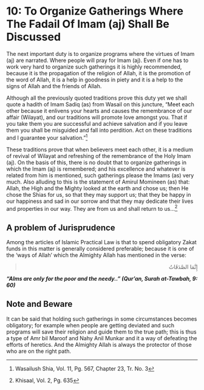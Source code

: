 10: To Organize Gatherings Where The Fadail Of Imam (aj) Shall Be Discussed
===========================================================================

The next important duty is to organize programs where the virtues of
Imam (aj) are narrated. Where people will pray for Imam (aj). Even if
one has to work very hard to organize such gatherings it is highly
recommended, because it is the propagation of the religion of Allah, it
is the promotion of the word of Allah, it is a help in goodness in piety
and it is a help to the signs of Allah and the friends of Allah.

Although all the previously quoted traditions prove this duty yet we
shall quote a hadith of Imam Sadiq (as) from Wasail on this juncture,
“Meet each other because it enlivens your hearts and causes the
remembrance of our affair (Wilayat), and our traditions will promote
love amongst you. That if you take them you are successful and achieve
salvation and if you leave them you shall be misguided and fall into
perdition. Act on these traditions and I guarantee your salvation.”[^1]

These traditions prove that when believers meet each other, it is a
medium of revival of Wilayat and refreshing of the remembrance of the
Holy Imam (aj). On the basis of this, there is no doubt that to organize
gatherings in which the Imam (aj) is remembered; and his excellence and
whatever is related from him is mentioned, such gatherings please the
Imams (as) very much. Also alluding to this is the statement of Amirul
Momineen (as) that: Allah, the High and the Mighty looked at the earth
and chose us; then He chose the Shias for us, so that they may support
us; that they be happy in our happiness and sad in our sorrow and that
they may dedicate their lives and properties in our way. They are from
us and shall return to us…[^2]

A problem of Jurisprudence
--------------------------

Among the articles of Islamic Practical Law is that to spend obligatory
Zakat funds in this matter is generally considered preferable; because
it is one of the ‘ways of Allah’ which the Almighty Allah has mentioned
in the verse:

<blockquote dir="rtl">
  <p>
إِنَّمَا الصَّدَقَاتُ
  </p>
</blockquote>

***“Alms are only for the poor and the needy..” (Qur’an, Surah
at-Tawbah, 9: 60)***

Note and Beware
---------------

It can be said that holding such gatherings in some circumstances
becomes obligatory; for example when people are getting deviated and
such programs will save their religion and guide them to the true path;
this is thus a type of Amr bil Maroof and Nahy Anil Munkar and it a way
of defeating the efforts of heretics. And the Almighty Allah is always
the protector of those who are on the right path.

[^1]: Wasailush Shia, Vol. 11, Pg. 567, Chapter 23, Tr. No. 3

[^2]: Khisaal, Vol. 2, Pg. 635


